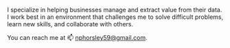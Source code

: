 I specialize in helping businesses manage and extract value from their data.  I work best in an environment that challenges me to solve difficult problems, learn new skills, and collaborate with others.  

You can reach me at 📫 nphorsley59@gmail.com.

<!--
**nphorsley59/nphorsley59** is a ✨ _special_ ✨ repository because its `README.md` (this file) appears on your GitHub profile.

Here are some ideas to get you started:

- 🔭 I’m currently working on ...
- 🌱 I’m currently learning ...
- 👯 I’m looking to collaborate on ...
- 🤔 I’m looking for help with ...
- 💬 Ask me about ...
- 📫  How to reach me: ...
- 😄 Pronouns: ...
- ⚡ Fun fact: ...
-->

